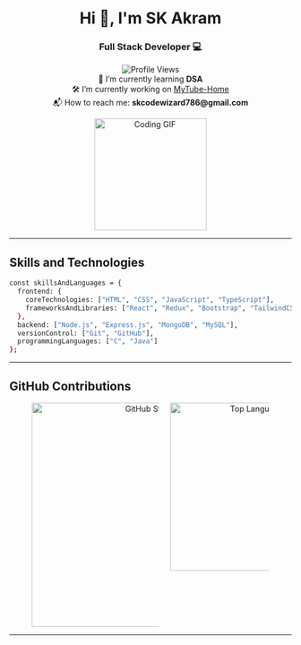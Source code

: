 <h1 align="center">Hi 👋, I'm SK Akram</h1>  
<h3 align="center">Full Stack Developer 💻 </h3>  


<div style="max-width: 800px; margin: 0 auto; text-align: center;">
  <p>
    <img src="https://komarev.com/ghpvc/?username=akramcodez&style=flat-square&color=blue" alt="Profile Views" /><br>
    📘 I’m currently learning <strong>DSA</strong><br>
    🛠️ I’m currently working on <a href="https://github.com/akramcodez/MyTube_Home">MyTube-Home</a><br>
    📬 How to reach me: <strong>skcodewizard786@gmail.com</strong><br>
  </p>

  <img src="https://github.com/user-attachments/assets/4e80c987-210a-4662-9b0b-17ed9a14468d" alt="Coding GIF" style="height: 200px; width: auto;" />
</div>


---

## Skills and Technologies

```bash
const skillsAndLanguages = {
  frontend: {
    coreTechnologies: ["HTML", "CSS", "JavaScript", "TypeScript"],
    frameworksAndLibraries: ["React", "Redux", "Bootstrap", "TailwindCSS", "MaterialUI"]
  },
  backend: ["Node.js", "Express.js", "MongoDB", "MySQL"],
  versionControl: ["Git", "GitHub"],
  programmingLanguages: ["C", "Java"]
};
```
---

## GitHub Contributions 

<div align="center" style="display: flex; flex-wrap: wrap; justify-content: center; gap: 20px;">
  <img src="https://github-readme-stats.vercel.app/api?username=akramcodez&show_icons=true&theme=gruvbox&hide_border=true" alt="GitHub Stats" style="max-width: 45%; width: 400px;" />
  <img src="https://github-readme-stats.vercel.app/api/top-langs/?username=akramcodez&layout=compact&theme=gruvbox&hide_border=true" alt="Top Languages" style="max-width: 35%; width: 300px;" />
</div>

---
